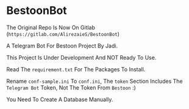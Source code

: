 # BestoonBot

The Original Repo Is Now On Gitlab (`https://gitlab.com/AlirezaieS/BestoonBot`)

A Telegram Bot For Bestoon Project By Jadi.

This Project Is Under Development And NOT Ready To Use.

Read The `requirement.txt` For The Packages To Install.

Rename `conf-sample.ini` To `conf.ini`, The `token` Section Includes The `Telegram Bot` Token, Not The Token From `Bestoon` :)

You Need To Create A Database Manually.
